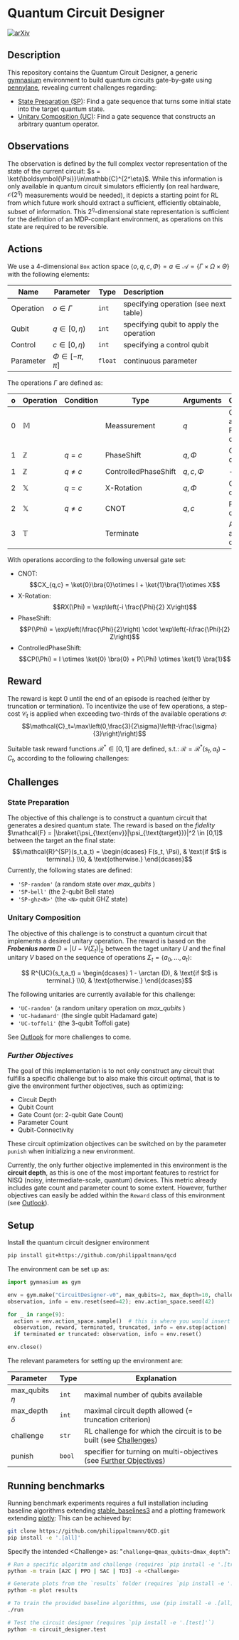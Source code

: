 # Quantum Circuit Designer

[![arXiv](https://img.shields.io/badge/arXiv-2312.11337-b31b1b.svg)](https://arxiv.org/abs/2312.11337)

## **Description**

This repository contains the Quantum Circuit Designer, a generic [gymnasium](https://github.com/Farama-Foundation/Gymnasium) environment to build quantum circuits gate-by-gate using [pennylane](https://github.com/PennyLaneAI/pennylane), revealing current challenges regarding:

- [State Preparation (SP)](#state-preparation): Find a gate sequence that turns some initial state into the target quantum state.
- [Unitary Composition (UC)](#unitary-composition): Find a gate sequence that constructs an arbitrary quantum operator.


## Observations

The observation is defined by the full complex vector representation of the state of the current circuit: $s = \ket{\boldsymbol{\Psi}}\in\mathbb{C}^{2^\eta}$. 
While this information is only available in quantum circuit simulators efficiently (on real hardware, $\mathcal{O}(2^\eta)$ measurements would be needed), it depicts a starting point for RL from which future work should extract a sufficient, efficiently obtainable, subset of information.
This $2^\eta$-dimensional state representation is sufficient for the definition of an MDP-compliant environment, as operations on this state are required to be reversible. 

## Actions

We use a $4$-dimensional `Box` action space $\langle o, q, c, \Phi \rangle = a \in \mathcal{A} = \{\Gamma \times \Omega \times \Theta\}$ with the following elements:

| Name      | Parameter             | Type  | Description                             |
| --------- | --------------------- |-------| :-------------------------------------- |
| Operation | $o \in \Gamma$        |`int`  | specifying operation (see next table)   |
| Qubit     | $q \in[0, \eta)$      |`int`  | specifying qubit to apply the operation |
| Control   | $c \in[0, \eta)$      |`int`  | specifying a control qubit              |
| Parameter | $\Phi \in[- \pi,\pi]$ |`float`| continuous parameter                    |

The operations $\Gamma$ are defined as: 

| o | Operation    | Condition  | Type                 | Arguments  | Comments                      |
| - | ------------ | ---------- | -------------------- | ---------- | :---------------------------- |
| 0 | $\mathbb{M}$ |            | Meassurement         | $q$        | Control and Parameter omitted |
| 1 | $\mathbb{Z}$ | $q = c$    | PhaseShift           | $q,\Phi$   | Control omitted               |
| 1 | $\mathbb{Z}$ | $q \neq c$ | ControlledPhaseShift | $q,c,\Phi$ | -                             |
| 2 | $\mathbb{X}$ | $q = c$    | X-Rotation           | $q,\Phi$   | Control omitted               |
| 2 | $\mathbb{X}$ | $q \neq c$ | CNOT                 | $q,c$      | Parameter omitted             |
| 3 | $\mathbb{T}$ |            | Terminate            |            | All agruments omitted         |

With operations according to the following unversal gate set:

- CNOT: $$CX_{q,c} = \ket{0}\bra{0}\otimes I + \ket{1}\bra{1}\otimes X$$
- X-Rotation: $$RX(\Phi) = \exp\left(-i \frac{\Phi}{2} X\right)$$
- PhaseShift: $$P(\Phi) =  \exp\left(i\frac{\Phi}{2}\right) \cdot \exp\left(-i\frac{\Phi}{2} Z\right)$$
- ControlledPhaseShift: $$CP(\Phi) = I \otimes \ket{0} \bra{0} + P(\Phi) \otimes \ket{1} \bra{1}$$

## Reward

The reward is kept $0$ until the end of an episode is reached (either by truncation or termination).
To incentivize the use of few operations, a step-cost $\mathcal{C}_t$ is applied when exceeding two-thirds of the available operations $\sigma$:
$$\mathcal{C}_t=\max\left(0,\frac{3}{2\sigma}\left(t-\frac{\sigma}{3}\right)\right)$$

Suitable task reward functions $\mathcal{R}^{*}\in[0,1]$ are defined, s.t.: $\mathcal{R}=\mathcal{R}^{*}(s_t,a_t)-C_t$, according to the following challenges:

## Challenges

### **State Preparation**

The objective of this challenge is to construct a quantum circuit that generates a desired quantum state.
The reward is based on the *fidelity* $\mathcal{F} = |\braket{\psi_{\text{env}}|\psi_{\text{target}}}|^2 \in [0,1]$ between the target an the final state:
$$\mathcal{R}^{SP}(s_t,a_t) = \begin{dcases} F(s_t, \Psi), &  \text{if $t$ is terminal.}  \\0, & \text{otherwise.} \end{dcases}$$
Currently, the following states are defined:
- `'SP-random'` (a random state over *max_qubits* )
- `'SP-bell'` (the 2-qubit Bell state)
- `'SP-ghz<N>'` (the `<N>` qubit GHZ state)

### **Unitary Composition**

The objective of this challenge is to construct a quantum circuit that implements a desired unitary operation.
The reward is based on the ***Frobenius norm*** $D = |U - V(\Sigma_t)|_2$ between the taget unitary $U$ and the final unitary $V$ based on the sequence of operations $\Sigma_t = \langle a_0, \dots, a_t \rangle$: 

$$ R^{UC}(s_t,a_t) = \begin{dcases} 1 - \arctan (D), & \text{if $t$ is terminal.} \\0, & \text{otherwise.} \end{dcases}$$

<!-- For the reward function, an 1-arctan mapping of the ***Frobenius norm*** $|U_{\text{env}} - U_{\text{target}}|_2$ to the interval $[0,1]$ is chosen.  -->
The following unitaries are currently available for this challenge:

- `'UC-random'` (a random unitary operation on *max_qubits* )
- `'UC-hadamard'` (the single qubit Hadamard gate)
- `'UC-toffoli'` (the 3-qubit Toffoli gate)

See [Outlook](#outlook-and-todos) for more challenges to come.

### *Further Objectives*

The goal of this implementation is to not only construct any circuit that fulfills a specific challenge but to also make this circuit optimal, that is to give the environment further objectives, such as optimizing:

- Circuit Depth
- Qubit Count
- Gate Count (or: 2-qubit Gate Count)
- Parameter Count
- Qubit-Connectivity

These circuit optimization objectives can be switched on by the parameter `punish` when initializing a new environment.

Currently, the only further objective implemented in this environment is the **circuit depth**, as this is one of the most important features to restrict for NISQ (noisy, intermediate-scale, quantum) devices. This metric already includes gate count and parameter count to some extent. However, further objectives can easily be added within the `Reward` class of this environment (see [Outlook](#outlook)).


## **Setup**

Install the quantum circuit designer environment

```sh
pip install git+https://github.com/philippaltmann/qcd
```

The environment can be set up as:

```python
import gymnasium as gym

env = gym.make("CircuitDesigner-v0", max_qubits=2, max_depth=10, challenge='SP-bell', render_mode='text', verbose=True)
observation, info = env.reset(seed=42); env.action_space.seed(42)

for _ in range(9):
  action = env.action_space.sample()  # this is where you would insert your policy
  observation, reward, terminated, truncated, info = env.step(action)
  if terminated or truncated: observation, info = env.reset()

env.close()
```

The relevant parameters for setting up the environment are:

| Parameter          | Type   | Explanation                                                  |
| :----------------- | ------ | ------------------------------------------------------------ |
| max_qubits $\eta$  | `int`  | maximal number of qubits available                           |
| max_depth $\delta$ | `int`  | maximal circuit depth allowed (= truncation criterion)       |
| challenge          | `str`  | RL challenge for which the circuit is to be built (see [Challenges](#challenges)) |
| punish             | `bool` | specifier for turning on multi-objectives (see [Further Objectives](#further-objectives)) |


## Running benchmarks 

Running benchmark experiments requires a full installation including baseline algorithms extending [stable_baselines3](https://github.com/DLR-RM/stable-baselines3) and a plotting framework extending [plotly](https://github.com/plotly/plotly.py):
This can be achieved by:
```sh
git clone https://github.com/philippaltmann/QCD.git
pip install -e '.[all]'
```

Specify the intended \<Challenge\> as: "`challenge`-q`max_qubits`-d`max_depth`":

```sh
# Run a specific algoritm and challenge (requires `pip install -e '.[train]'`)
python -m train [A2C | PPO | SAC | TD3] -e <Challenge>

# Generate plots from the `results` folder (requires `pip install -e '.[plot]'`)
python -m plot results

# To train the provided baseline algorithms, use (pip install -e .[all])
./run

# Test the circuit designer (requires `pip install -e '.[test]'`)
python -m circuit_designer.test
```
